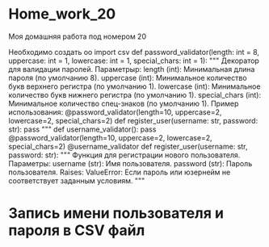 # Home_work_20
Моя домашняя работа под номером 20


Необходимо создать 
оо
import csv
def password_validator(length: int = 8, uppercase: int = 1, lowercase: int = 1, special_chars: int = 1):
"""
Декоратор для валидации паролей.
Параметрыр:
length (int): Минимальная длина пароля (по умолчанию 8).
uppercase (int): Минимальное количество букв верхнего регистра (по умолчанию 1).
lowercase (int): Минимальное количество букв нижнего регистра (по умолчанию 1).
special_chars (int): Минимальное количество спец-знаков (по умолчанию 1).
Пример использования:
@password_validator(length=10, uppercase=2, lowercase=2, special_chars=2)
def register_user(username: str, password: str):
pass
"""
def username_validator():
pass
@password_validator(length=10, uppercase=2, lowercase=2, special_chars=2)
@username_validator
def register_user(username: str, password: str):
"""
Функция для регистрации нового пользователя.
Параметры:
username (str): Имя пользователя.
password (str): Пароль пользователя.
Raises:
ValueError: Если пароль или юзернейм не соответствует заданным условиям.
"""
# Запись имени пользователя и пароля в CSV файл